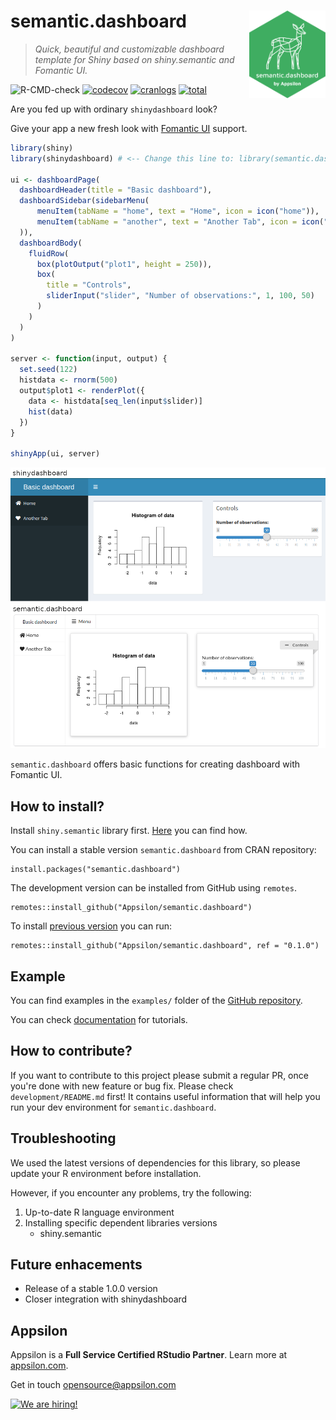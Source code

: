 # semantic.dashboard <a href="https://appsilon.github.io/semantic.dashboard/"><img src="man/figures/hexsticker.png" align="right" alt="semantic.dashboard logo" style="height: 140px;"></a>

> _Quick, beautiful and customizable dashboard template for Shiny based on shiny.semantic and Fomantic UI._

<!-- badges: start -->
![R-CMD-check](https://github.com/Appsilon/semantic.dashboard/workflows/R-CMD-check/badge.svg)
[![codecov](https://codecov.io/gh/Appsilon/semantic.dashboard/branch/master/graph/badge.svg)](https://codecov.io/gh/Appsilon/semantic.dashboard)
[![cranlogs](https://cranlogs.r-pkg.org/badges/semantic.dashboard)](https://CRAN.R-project.org/package=semantic.dashboard)
[![total](https://cranlogs.r-pkg.org/badges/grand-total/semantic.dashboard)](https://CRAN.R-project.org/package=semantic.dashboard)
<!-- badges: end -->

Are you fed up with ordinary `shinydashboard` look?

Give your app a new fresh look with [Fomantic UI](https://fomantic-ui.com/) support.

``` r
library(shiny)
library(shinydashboard) # <-- Change this line to: library(semantic.dashboard)

ui <- dashboardPage(
  dashboardHeader(title = "Basic dashboard"),
  dashboardSidebar(sidebarMenu(
      menuItem(tabName = "home", text = "Home", icon = icon("home")),
      menuItem(tabName = "another", text = "Another Tab", icon = icon("heart"))
  )),
  dashboardBody(
    fluidRow(
      box(plotOutput("plot1", height = 250)),
      box(
        title = "Controls",
        sliderInput("slider", "Number of observations:", 1, 100, 50)
      )
    )
  )
)

server <- function(input, output) {
  set.seed(122)
  histdata <- rnorm(500)
  output$plot1 <- renderPlot({
    data <- histdata[seq_len(input$slider)]
    hist(data)
  })
}

shinyApp(ui, server)
```

![Semantic dashboards comparison](man/figures/compare.png)

`semantic.dashboard` offers basic functions for creating dashboard with Fomantic UI.

How to install?
---------------

Install `shiny.semantic` library first. [Here](https://github.com/Appsilon/shiny.semantic) you can find how.

You can install a stable version `semantic.dashboard` from CRAN repository:

    install.packages("semantic.dashboard")

The development version can be installed from GitHub using `remotes`.

    remotes::install_github("Appsilon/semantic.dashboard")

To install [previous version]() you can run:

    remotes::install_github("Appsilon/semantic.dashboard", ref = "0.1.0")

Example
-------

You can find examples in the `examples/` folder of the [GitHub repository](https://github.com/Appsilon/semantic.dashboard).

You can check [documentation](https://appsilon.github.io/semantic.dashboard/) for tutorials.

How to contribute?
------------------

If you want to contribute to this project please submit a regular PR, once you're done with new feature or bug fix. Please check `development/README.md` first! It contains useful
information that will help you run your dev environment for `semantic.dashboard`.

Troubleshooting
---------------

We used the latest versions of dependencies for this library, so please update your R environment before installation.

However, if you encounter any problems, try the following:

1.  Up-to-date R language environment
2.  Installing specific dependent libraries versions
    -   shiny.semantic

Future enhacements
------------------

-   Release of a stable 1.0.0 version
-   Closer integration with shinydashboard

Appsilon
--------


<img src="https://avatars0.githubusercontent.com/u/6096772" align="right" alt="" width="6%" />

Appsilon is a **Full Service Certified RStudio Partner**. Learn more
at [appsilon.com](https://appsilon.com).

Get in touch [opensource@appsilon.com](support+opensource@appsilon.com)

<a href = "https://appsilon.com/careers/" target="_blank"><img src="http://d2v95fjda94ghc.cloudfront.net/hiring.png" alt="We are hiring!"/></a>
